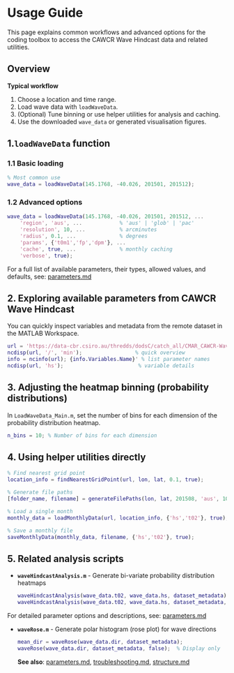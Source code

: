 # Usage Guide

This page explains common workflows and advanced options for the coding toolbox to access the CAWCR Wave Hindcast data and related utilities.

## Overview

**Typical workflow**

1. Choose a location and time range.
2. Load wave data with `loadWaveData`.
3. (Optional) Tune binning or use helper utilities for analysis and caching.
4. Use the downloaded `wave_data` or generated visualisation figures.

## 1.`loadWaveData` function

### 1.1 Basic loading

```matlab
% Most common use
wave_data = loadWaveData(145.1768, -40.026, 201501, 201512);
```

### 1.2 Advanced options

```matlab
wave_data = loadWaveData(145.1768, -40.026, 201501, 201512, ...
    'region', 'aus', ...            % 'aus' | 'glob' | 'pac'
    'resolution', 10, ...           % arcminutes
    'radius', 0.1, ...              % degrees
    'params', {'t0m1','fp','dpm'}, ...
    'cache', true, ...              % monthly caching
    'verbose', true);
```

For a full list of available parameters, their types, allowed values, and defaults, see: [parameters.md](parameters.md)

## 2. Exploring available parameters from CAWCR Wave Hindcast

You can quickly inspect variables and metadata from the remote dataset in the MATLAB Workspace.

```matlab
url = 'https://data-cbr.csiro.au/thredds/dodsC/catch_all/CMAR_CAWCR-Wave_archive/CAWCR_Wave_Hindcast_aggregate/gridded/ww3.aus_4m.202508.nc';
ncdisp(url, '/', 'min');                 % quick overview
info = ncinfo(url); {info.Variables.Name}' % list parameter names
ncdisp(url, 'hs');                        % variable details
```

## 3. Adjusting the heatmap binning (probability distributions)

In `LoadWaveData_Main.m`, set the number of bins for each dimension of the probability distribution heatmap.

```matlab
n_bins = 10; % Number of bins for each dimension
```

## 4. Using helper utilities directly

```matlab
% Find nearest grid point
location_info = findNearestGridPoint(url, lon, lat, 0.1, true);

% Generate file paths
[folder_name, filename] = generateFilePaths(lon, lat, 201508, 'aus', 10);

% Load a single month
monthly_data = loadMonthlyData(url, location_info, {'hs','t02'}, true);

% Save a monthly file
saveMonthlyData(monthly_data, filename, {'hs','t02'}, true);
```

## 5. Related analysis scripts

- **`waveHindcastAnalysis.m`** - Generate bi-variate probability distribution heatmaps

  ```matlab
  waveHindcastAnalysis(wave_data.t02, wave_data.hs, dataset_metadata);
  waveHindcastAnalysis(wave_data.t02, wave_data.hs, dataset_metadata, 'bins', 20, 'text', false);
  ```

For detailed parameter options and descriptions, see: [parameters.md](parameters.md)

- **`waveRose.m`** - Generate polar histogram (rose plot) for wave directions

  ```matlab
  mean_dir = waveRose(wave_data.dir, dataset_metadata);
  waveRose(wave_data.dir, dataset_metadata, false);  % Display only
  ```

  **See also**: [parameters.md](parameters.md), [troubleshooting.md](troubleshooting.md), [structure.md](structure.md)
